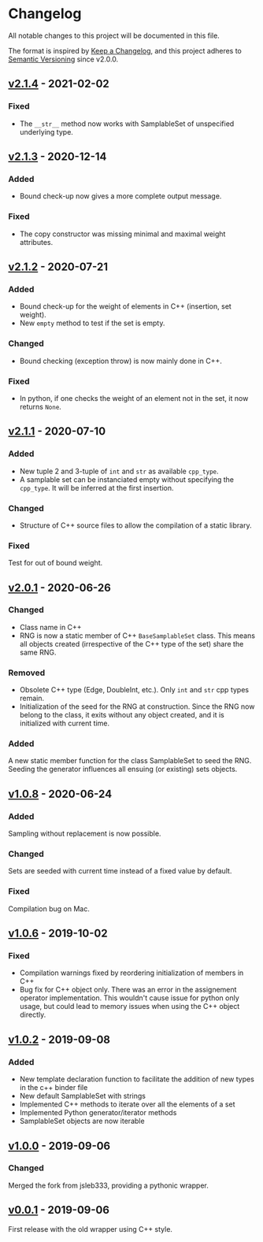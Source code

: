# Changelog

All notable changes to this project will be documented in this file.

The format is inspired by [Keep a Changelog](https://keepachangelog.com/en/1.0.0/),
and this project adheres to [Semantic Versioning](https://semver.org/spec/v2.0.0.html) since v2.0.0.

## [v2.1.4] - 2021-02-02
### Fixed
- The `__str__` method now works with SamplableSet of unspecified underlying
  type.

## [v2.1.3] - 2020-12-14
### Added
- Bound check-up now gives a more complete output message.

### Fixed
- The copy constructor was missing minimal and maximal weight attributes.

## [v2.1.2] - 2020-07-21
### Added
- Bound check-up for the weight of elements in C++ (insertion, set weight).
- New `empty` method to test if the set is empty.

### Changed
- Bound checking (exception throw) is now mainly done in C++.

### Fixed
- In python, if one checks the weight of an element not in the set, it
  now returns `None`.

## [v2.1.1] - 2020-07-10
### Added
- New tuple 2 and 3-tuple of `int` and `str` as available `cpp_type`.
- A samplable set can be instanciated empty without specifying the `cpp_type`.
  It will be inferred at the first insertion.

### Changed
- Structure of C++ source files to allow the compilation of a static library.

### Fixed
Test for out of bound weight.

## [v2.0.1] - 2020-06-26
### Changed
- Class name in C++
- RNG is now a static member of C++ `BaseSamplableSet` class. This means all
  objects created (irrespective of the C++ type of the set) share the same RNG.

### Removed
- Obsolete C++ type (Edge, DoubleInt, etc.). Only `int` and `str` cpp types
remain.
- Initialization of the seed for the RNG at construction. Since the RNG now
  belong to the class, it exits without any object created, and it is
  initialized with current time.

### Added
A new static member function for the class SamplableSet to seed the RNG.
Seeding the generator influences all ensuing (or existing) sets objects.


## [v1.0.8] - 2020-06-24
### Added
Sampling without replacement is now possible.

### Changed
Sets are seeded with current time instead of a fixed value by default.

### Fixed
Compilation bug on Mac.


## [v1.0.6] - 2019-10-02
### Fixed
- Compilation warnings fixed by reordering initialization of members in C++
- Bug fix for C++ object only. There was an error in the assignement operator implementation. This wouldn't cause issue for python only usage, but could lead to memory issues when using the C++ object directly.

## [v1.0.2] - 2019-09-08
### Added
- New template declaration function to facilitate the addition of new types in the c++ binder file
- New default SamplableSet with strings
- Implemented C++ methods to iterate over all the elements of a set
- Implemented Python generator/iterator methods
- SamplableSet objects are now iterable

## [v1.0.0] - 2019-09-06
### Changed
Merged the fork from jsleb333, providing a pythonic wrapper.

## [v0.0.1] - 2019-09-06

First release with the old wrapper using C++ style.

[v2.1.4]: https://github.com/gstonge/SamplableSet/compare/v2.1.3...v2.1.4
[v2.1.3]: https://github.com/gstonge/SamplableSet/compare/v2.1.2...v2.1.3
[v2.1.2]: https://github.com/gstonge/SamplableSet/compare/v2.1.1...v2.1.2
[v2.1.1]: https://github.com/gstonge/SamplableSet/compare/v2.0.1...v2.1.1
[v2.0.1]: https://github.com/gstonge/SamplableSet/compare/v1.0.8...v2.0.1
[v1.0.8]: https://github.com/gstonge/SamplableSet/compare/v1.0.6...v1.0.8
[v1.0.6]: https://github.com/gstonge/SamplableSet/compare/v1.0.2...v1.0.6
[v1.0.2]: https://github.com/gstonge/SamplableSet/compare/v1.0.0...v1.0.2
[v1.0.0]: https://github.com/gstonge/SamplableSet/compare/v0.0.1...v1.0.0
[v0.0.1]: https://github.com/gstonge/SamplableSet/releases/tag/v0.0.1
